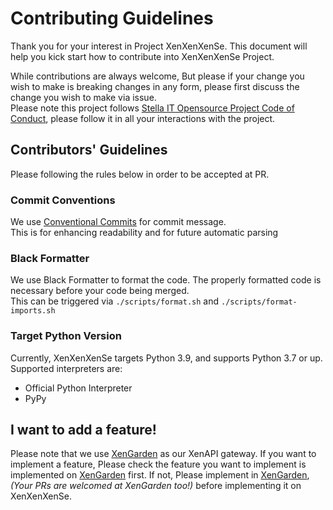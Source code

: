 # Contributing Guidelines
Thank you for your interest in Project XenXenXenSe. This document will help you kick start how to contribute into XenXenXenSe Project.

While contributions are always welcome, But please if your change you wish to make is breaking changes in any form, please first discuss the change you wish to make via issue.  
Please note this project follows [Stella IT Opensource Project Code of Conduct](CODE_OF_CONDUCT.md), please follow it in all your interactions with the project.  

## Contributors' Guidelines
Please following the rules below in order to be accepted at PR.

### Commit Conventions
We use [Conventional Commits](https://www.conventionalcommits.org/en/v1.0.0/) for commit message.  
This is for enhancing readability and for future automatic parsing 

### Black Formatter
We use Black Formatter to format the code. The properly formatted code is necessary before your code being merged.  
This can be triggered via `./scripts/format.sh` and `./scripts/format-imports.sh`

### Target Python Version
Currently, XenXenXenSe targets Python 3.9, and supports Python 3.7 or up.  
Supported interpreters are:  
 * Official Python Interpreter
 * PyPy

## I want to add a feature!
Please note that we use [XenGarden](https://github.com/Stella-IT/XenGarden) as our XenAPI gateway. If you want to implement a feature, Please check the feature you want to implement is implemented on [XenGarden](https://github.com/Stella-IT/XenGarden) first. If not, Please implement in [XenGarden](https://github.com/Stella-IT/XenGarden), *(Your PRs are welcomed at XenGarden too!)* before implementing it on XenXenXenSe.
